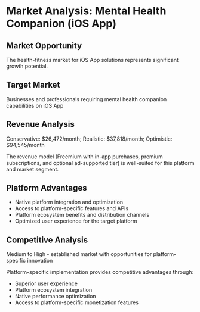 # Market Analysis: Mental Health Companion (iOS App)

## Market Opportunity
The health-fitness market for iOS App solutions represents significant growth potential.

## Target Market
Businesses and professionals requiring mental health companion capabilities on iOS App

## Revenue Analysis
Conservative: $26,472/month; Realistic: $37,818/month; Optimistic: $94,545/month

The revenue model (Freemium with in-app purchases, premium subscriptions, and optional ad-supported tier) is well-suited for this platform and market segment.

## Platform Advantages
- Native platform integration and optimization
- Access to platform-specific features and APIs
- Platform ecosystem benefits and distribution channels
- Optimized user experience for the target platform

## Competitive Analysis
Medium to High - established market with opportunities for platform-specific innovation

Platform-specific implementation provides competitive advantages through:
- Superior user experience
- Platform ecosystem integration
- Native performance optimization
- Access to platform-specific monetization features

